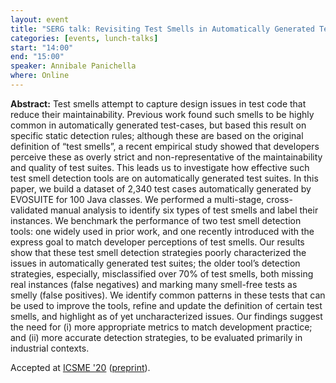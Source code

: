 ```yaml
---
layout: event
title: "SERG talk: Revisiting Test Smells in Automatically Generated Tests: Limitations, Pitfalls, and Opportunities"
categories: [events, lunch-talks]
start: "14:00"
end: "15:00"
speaker: Annibale Panichella
where: Online
---
```


**Abstract:** Test smells attempt to capture design issues in test code that reduce their maintainability. Previous work found such smells to be highly common in automatically generated test-cases, but based this result on specific static detection rules; although these are based on the original definition of “test smells”, a recent empirical study showed that developers perceive these as overly strict and non-representative of the maintainability and quality of test suites. This leads us to investigate how effective such test smell detection tools are on automatically generated test suites. In this paper, we build a dataset of 2,340 test cases automatically generated by EVOSUITE for 100 Java classes. We performed a multi-stage, cross-validated manual analysis to identify six types of test smells and label their instances. We benchmark the performance of two test smell detection tools: one widely used in prior work, and one recently introduced with the express goal to match developer perceptions of test smells. Our results show that these test smell detection strategies poorly characterized the issues in automatically generated test suites; the older tool’s detection strategies, especially, misclassified over 70% of test smells, both missing real instances (false negatives) and marking many smell-free tests as smelly (false positives). We identify common patterns in these tests that can be used to improve the tools, refine and update the definition of certain test smells, and highlight as of yet uncharacterized issues. Our findings suggest the need for (i) more appropriate metrics to match development practice; and (ii) more accurate detection strategies, to be evaluated primarily in industrial contexts.

Accepted at [ICSME '20](https://icsme2020.github.io) ([preprint](https://research.tudelft.nl/en/publications/revisiting-test-smells-in-automatically-generated-tests-limitatio)).
